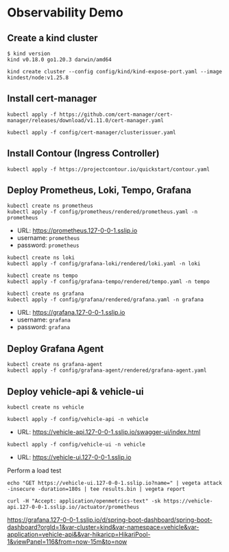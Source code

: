# Observability Demo

## Create a kind cluster
```
$ kind version
kind v0.18.0 go1.20.3 darwin/amd64
```

```
kind create cluster --config config/kind/kind-expose-port.yaml --image kindest/node:v1.25.8
```

## Install cert-manager

```
kubectl apply -f https://github.com/cert-manager/cert-manager/releases/download/v1.11.0/cert-manager.yaml
```

```
kubectl apply -f config/cert-manager/clusterissuer.yaml
```

## Install Contour (Ingress Controller)

```
kubectl apply -f https://projectcontour.io/quickstart/contour.yaml
```

## Deploy Prometheus, Loki, Tempo, Grafana

```
kubectl create ns prometheus
kubectl apply -f config/prometheus/rendered/prometheus.yaml -n prometheus
```

* URL: https://prometheus.127-0-0-1.sslip.io
* username: `prometheus`
* password: `prometheus`

```
kubectl create ns loki
kubectl apply -f config/grafana-loki/rendered/loki.yaml -n loki
```

```
kubectl create ns tempo
kubectl apply -f config/grafana-tempo/rendered/tempo.yaml -n tempo
```

```
kubectl create ns grafana
kubectl apply -f config/grafana/rendered/grafana.yaml -n grafana
```

* URL: https://grafana.127-0-0-1.sslip.io
* username: `grafana`
* password: `grafana`

## Deploy Grafana Agent

```
kubectl create ns grafana-agent
kubectl apply -f config/grafana-agent/rendered/grafana-agent.yaml
```

## Deploy vehicle-api & vehicle-ui

```
kubectl create ns vehicle
```

```
kubectl apply -f config/vehicle-api -n vehicle
```

* URL: https://vehicle-api.127-0-0-1.sslip.io/swagger-ui/index.html

```
kubectl apply -f config/vehicle-ui -n vehicle
```

* URL: https://vehicle-ui.127-0-0-1.sslip.io


Perform a load test

```
echo "GET https://vehicle-ui.127-0-0-1.sslip.io?name=" | vegeta attack  -insecure -duration=180s | tee results.bin | vegeta report
```

```
curl -H "Accept: application/openmetrics-text" -sk https://vehicle-api.127-0-0-1.sslip.io//actuator/prometheus
```

https://grafana.127-0-0-1.sslip.io/d/spring-boot-dashboard/spring-boot-dashboard?orgId=1&var-cluster=kind&var-namespace=vehicle&var-application=vehicle-api&&var-hikaricp=HikariPool-1&viewPanel=116&from=now-15m&to=now

